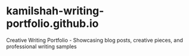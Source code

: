 # kamilshah-writing-portfolio.github.io
Creative Writing Portfolio - Showcasing blog posts, creative pieces, and professional writing samples

